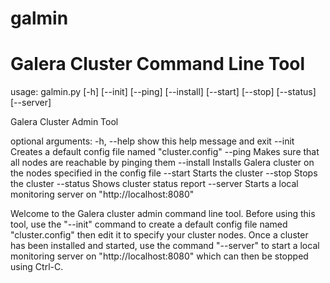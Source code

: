 # galmin

# Galera Cluster Command Line Tool


usage: galmin.py \[-h\] \[--init\] \[--ping\] \[--install\] \[--start\] \[--stop\]
                 \[--status\] \[--server\]

Galera Cluster Admin Tool

optional arguments:
  -h, --help  show this help message and exit
  --init      Creates a default config file named "cluster.config"
  --ping      Makes sure that all nodes are reachable by pinging them
  --install   Installs Galera cluster on the nodes specified in the config
              file
  --start     Starts the cluster
  --stop      Stops the cluster
  --status    Shows cluster status report
  --server    Starts a local monitoring server on "http://localhost:8080"

Welcome to the Galera cluster admin command line tool. Before using this tool,
use the "--init" command to create a default config file named
"cluster.config" then edit it to specify your cluster nodes. Once a cluster
has been installed and started, use the command "--server" to start a local
monitoring server on "http://localhost:8080" which can then be stopped using
Ctrl-C.